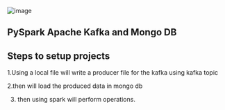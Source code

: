 ![image](https://github.com/Satyam20091998/Spark-Kafka-MongoDB/assets/92753984/8eb42cd8-ba27-4de8-87a1-7ca785e25ff3)

## PySpark Apache Kafka and  Mongo DB 







## Steps to setup projects

1.Using a local file will write a producer file for the kafka using kafka topic

2.then will load the produced data in mongo db

3. then  using spark will perform operations.
